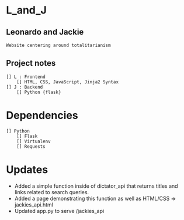 # L_and_J

## Leonardo and Jackie
	Website centering around totalitarianism

## Project notes
	[] L : Frontend 	
	 	[] HTML, CSS, JavaScript, Jinja2 Syntax
	[] J : Backend
		[] Python {flask}

# Dependencies
	[] Python
		[] Flask
		[] Virtualenv
		[] Requests

# Updates
- Added a simple function inside of dictator_api that returns titles and links
	related to search queries.
- Added a page demonstrating this function as well as HTML/CSS => jackies_api.html
- Updated app.py to serve /jackies_api
